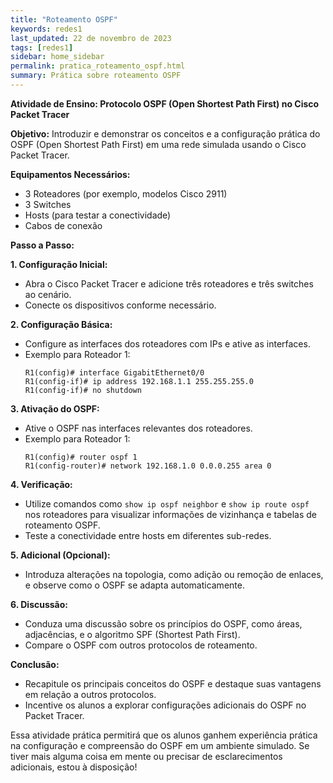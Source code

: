 ```yaml
---
title: "Roteamento OSPF"
keywords: redes1
last_updated: 22 de novembro de 2023 
tags: [redes1]
sidebar: home_sidebar
permalink: pratica_roteamento_ospf.html
summary: Prática sobre roteamento OSPF
---
```


**Atividade de Ensino: Protocolo OSPF (Open Shortest Path First) no Cisco Packet Tracer**

**Objetivo:**
Introduzir e demonstrar os conceitos e a configuração prática do OSPF (Open Shortest Path First) em uma rede simulada usando o Cisco Packet Tracer.

**Equipamentos Necessários:**
- 3 Roteadores (por exemplo, modelos Cisco 2911)
- 3 Switches
- Hosts (para testar a conectividade)
- Cabos de conexão

**Passo a Passo:**

**1. Configuração Inicial:**
   - Abra o Cisco Packet Tracer e adicione três roteadores e três switches ao cenário.
   - Conecte os dispositivos conforme necessário.

**2. Configuração Básica:**
   - Configure as interfaces dos roteadores com IPs e ative as interfaces.
   - Exemplo para Roteador 1:
     ```
     R1(config)# interface GigabitEthernet0/0
     R1(config-if)# ip address 192.168.1.1 255.255.255.0
     R1(config-if)# no shutdown
     ```

**3. Ativação do OSPF:**
   - Ative o OSPF nas interfaces relevantes dos roteadores.
   - Exemplo para Roteador 1:
     ```
     R1(config)# router ospf 1
     R1(config-router)# network 192.168.1.0 0.0.0.255 area 0
     ```

**4. Verificação:**
   - Utilize comandos como `show ip ospf neighbor` e `show ip route ospf` nos roteadores para visualizar informações de vizinhança e tabelas de roteamento OSPF.
   - Teste a conectividade entre hosts em diferentes sub-redes.

**5. Adicional (Opcional):**
   - Introduza alterações na topologia, como adição ou remoção de enlaces, e observe como o OSPF se adapta automaticamente.

**6. Discussão:**
   - Conduza uma discussão sobre os princípios do OSPF, como áreas, adjacências, e o algoritmo SPF (Shortest Path First).
   - Compare o OSPF com outros protocolos de roteamento.

**Conclusão:**
   - Recapitule os principais conceitos do OSPF e destaque suas vantagens em relação a outros protocolos.
   - Incentive os alunos a explorar configurações adicionais do OSPF no Packet Tracer.

Essa atividade prática permitirá que os alunos ganhem experiência prática na configuração e compreensão do OSPF em um ambiente simulado. Se tiver mais alguma coisa em mente ou precisar de esclarecimentos adicionais, estou à disposição!